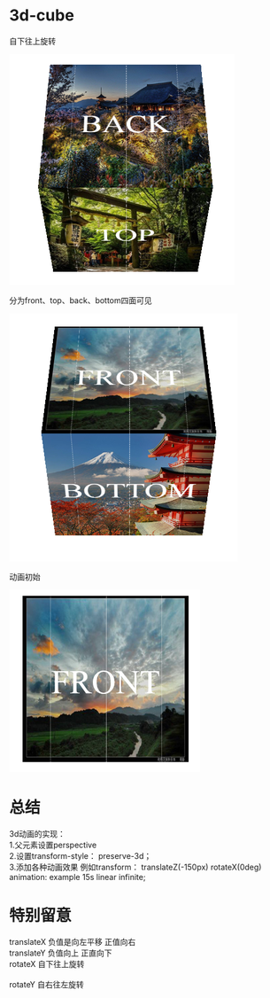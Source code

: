 # 3d-cube


自下往上旋转<br>


![preview](images/cube1.png)


分为front、top、back、bottom四面可见<br>


![preview](images/cube2.png)

动画初始<br>


![preview](images/cube3.png)

# 总结
3d动画的实现：<br>
1.父元素设置perspective<br>
2.设置transform-style： preserve-3d；<br>
3.添加各种动画效果 例如transform： translateZ(-150px) rotateX(0deg)<br>
animation: example 15s linear infinite;<br>

# 特别留意
translateX 负值是向左平移 正值向右<br>
translateY 负值向上 正直向下<br>
rotateX 自下往上旋转<br><br>
rotateY 自右往左旋转<br>
